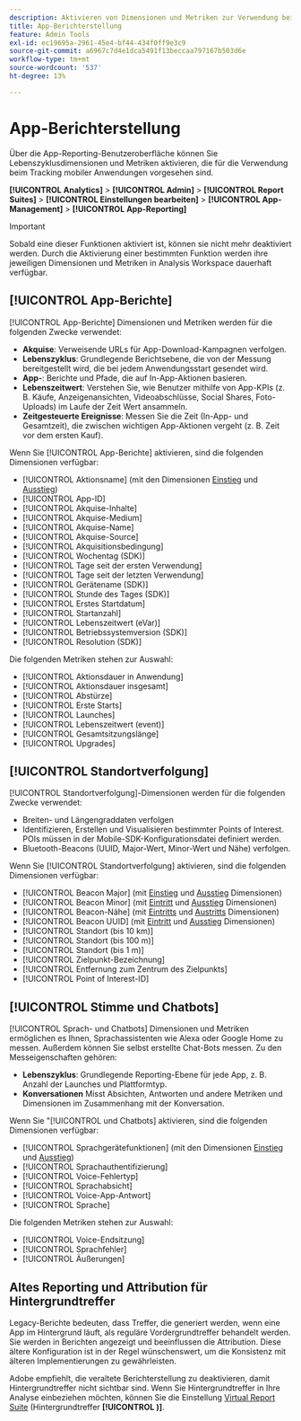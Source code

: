 ```yaml
---
description: Aktivieren von Dimensionen und Metriken zur Verwendung beim Tracking von Mobile Apps.
title: App-Berichterstellung
feature: Admin Tools
exl-id: ec19695a-2961-45e4-bf44-434f0ff9e3c9
source-git-commit: a6967c7d4e1dca5491f13beccaa797167b503d6e
workflow-type: tm+mt
source-wordcount: '537'
ht-degree: 13%

---
```


# App-Berichterstellung

Über die App-Reporting-Benutzeroberfläche können Sie Lebenszyklusdimensionen und Metriken aktivieren, die für die Verwendung beim Tracking mobiler Anwendungen vorgesehen sind.

**[!UICONTROL Analytics]** > **[!UICONTROL Admin]** > **[!UICONTROL Report Suites]** > **[!UICONTROL Einstellungen bearbeiten]** > **[!UICONTROL App-Management]** > **[!UICONTROL App-Reporting]**

>[!IMPORTANT]
>
>Sobald eine dieser Funktionen aktiviert ist, können sie nicht mehr deaktiviert werden. Durch die Aktivierung einer bestimmten Funktion werden ihre jeweiligen Dimensionen und Metriken in Analysis Workspace dauerhaft verfügbar.

## [!UICONTROL App-Berichte]

[!UICONTROL App-Berichte] Dimensionen und Metriken werden für die folgenden Zwecke verwendet:

* **Akquise**: Verweisende URLs für App-Download-Kampagnen verfolgen.
* **Lebenszyklus**: Grundlegende Berichtsebene, die von der Messung bereitgestellt wird, die bei jedem Anwendungsstart gesendet wird.
* **App-**: Berichte und Pfade, die auf In-App-Aktionen basieren.
* **Lebenszeitwert**: Verstehen Sie, wie Benutzer mithilfe von App-KPIs (z. B. Käufe, Anzeigenansichten, Videoabschlüsse, Social Shares, Foto-Uploads) im Laufe der Zeit Wert ansammeln.
* **Zeitgesteuerte Ereignisse**: Messen Sie die Zeit (In-App- und Gesamtzeit), die zwischen wichtigen App-Aktionen vergeht (z. B. Zeit vor dem ersten Kauf).

Wenn Sie [!UICONTROL App-Berichte] aktivieren, sind die folgenden Dimensionen verfügbar:

* [!UICONTROL Aktionsname] (mit den Dimensionen [Einstieg](/help/components/dimensions/entry-dimensions.md) und [Ausstieg](/help/components/dimensions/exit-dimensions.md))
* [!UICONTROL App-ID]
* [!UICONTROL Akquise-Inhalte]
* [!UICONTROL Akquise-Medium]
* [!UICONTROL Akquise-Name]
* [!UICONTROL Akquise-Source]
* [!UICONTROL Akquisitionsbedingung]
* [!UICONTROL Wochentag (SDK)]
* [!UICONTROL Tage seit der ersten Verwendung]
* [!UICONTROL Tage seit der letzten Verwendung]
* [!UICONTROL Gerätename (SDK)]
* [!UICONTROL Stunde des Tages (SDK)]
* [!UICONTROL Erstes Startdatum]
* [!UICONTROL Startanzahl]
* [!UICONTROL Lebenszeitwert (eVar)]
* [!UICONTROL Betriebssystemversion (SDK)]
* [!UICONTROL Resolution (SDK)]

Die folgenden Metriken stehen zur Auswahl:

* [!UICONTROL Aktionsdauer in Anwendung]
* [!UICONTROL Aktionsdauer insgesamt]
* [!UICONTROL Abstürze]
* [!UICONTROL Erste Starts]
* [!UICONTROL Launches]
* [!UICONTROL Lebenszeitwert (event)]
* [!UICONTROL Gesamtsitzungslänge]
* [!UICONTROL Upgrades]

## [!UICONTROL Standortverfolgung]

[!UICONTROL Standortverfolgung]-Dimensionen werden für die folgenden Zwecke verwendet:

* Breiten- und Längengraddaten verfolgen
* Identifizieren, Erstellen und Visualisieren bestimmter Points of Interest. POIs müssen in der Mobile-SDK-Konfigurationsdatei definiert werden.
* Bluetooth-Beacons (UUID, Major-Wert, Minor-Wert und Nähe) verfolgen.

Wenn Sie [!UICONTROL Standortverfolgung] aktivieren, sind die folgenden Dimensionen verfügbar:

* [!UICONTROL Beacon Major] (mit [Einstieg](/help/components/dimensions/entry-dimensions.md) und [Ausstieg](/help/components/dimensions/exit-dimensions.md) Dimensionen)
* [!UICONTROL Beacon Minor] (mit [Eintritt](/help/components/dimensions/entry-dimensions.md) und [Ausstieg](/help/components/dimensions/exit-dimensions.md) Dimensionen)
* [!UICONTROL Beacon-Nähe] (mit [Eintritts](/help/components/dimensions/entry-dimensions.md) und [Austritts](/help/components/dimensions/exit-dimensions.md) Dimensionen)
* [!UICONTROL Beacon UUID] (mit [Eintritt](/help/components/dimensions/entry-dimensions.md) und [Ausstieg](/help/components/dimensions/exit-dimensions.md) Dimensionen)
* [!UICONTROL Standort (bis 10 km)]
* [!UICONTROL Standort (bis 100 m)]
* [!UICONTROL Standort (bis 1 m)]
* [!UICONTROL Zielpunkt-Bezeichnung]
* [!UICONTROL Entfernung zum Zentrum des Zielpunkts]
* [!UICONTROL Point of Interest-ID]

## [!UICONTROL Stimme und Chatbots]

[!UICONTROL Sprach- und Chatbots] Dimensionen und Metriken ermöglichen es Ihnen, Sprachassistenten wie Alexa oder Google Home zu messen. Außerdem können Sie selbst erstellte Chat-Bots messen. Zu den Messeigenschaften gehören:

* **Lebenszyklus**: Grundlegende Reporting-Ebene für jede App, z. B. Anzahl der Launches und Plattformtyp.
* **Konversationen** Misst Absichten, Antworten und andere Metriken und Dimensionen im Zusammenhang mit der Konversation.

Wenn Sie &quot;[!UICONTROL  und Chatbots] aktivieren, sind die folgenden Dimensionen verfügbar:

* [!UICONTROL Sprachgerätefunktionen] (mit den Dimensionen [Einstieg](/help/components/dimensions/entry-dimensions.md) und [Ausstieg](/help/components/dimensions/exit-dimensions.md))
* [!UICONTROL Sprachauthentifizierung]
* [!UICONTROL Voice-Fehlertyp]
* [!UICONTROL Sprachabsicht]
* [!UICONTROL Voice-App-Antwort]
* [!UICONTROL Sprache]

Die folgenden Metriken stehen zur Auswahl:

* [!UICONTROL Voice-Endsitzung]
* [!UICONTROL Sprachfehler]
* [!UICONTROL Äußerungen]

## Altes Reporting und Attribution für Hintergrundtreffer

Legacy-Berichte bedeuten, dass Treffer, die generiert werden, wenn eine App im Hintergrund läuft, als reguläre Vordergrundtreffer behandelt werden. Sie werden in Berichten angezeigt und beeinflussen die Attribution. Diese ältere Konfiguration ist in der Regel wünschenswert, um die Konsistenz mit älteren Implementierungen zu gewährleisten.

Adobe empfiehlt, die veraltete Berichterstellung zu deaktivieren, damit Hintergrundtreffer nicht sichtbar sind. Wenn Sie Hintergrundtreffer in Ihre Analyse einbeziehen möchten, können Sie die Einstellung [Virtual Report Suite](/help/components/vrs/vrs-about.md) (Hintergrundtreffer **[!UICONTROL )]**.
